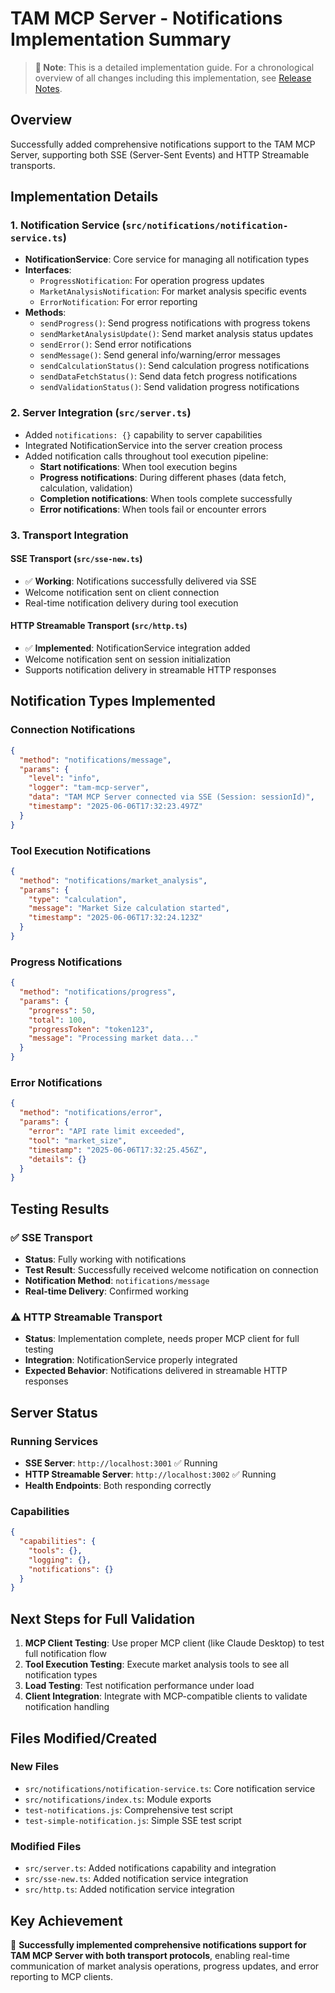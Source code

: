 # TAM MCP Server - Notifications Implementation Summary

> **📝 Note**: This is a detailed implementation guide. For a chronological overview of all changes including this implementation, see [Release Notes](RELEASE-NOTES.md).

## Overview
Successfully added comprehensive notifications support to the TAM MCP Server, supporting both SSE (Server-Sent Events) and HTTP Streamable transports.

## Implementation Details

### 1. Notification Service (`src/notifications/notification-service.ts`)
- **NotificationService**: Core service for managing all notification types
- **Interfaces**: 
  - `ProgressNotification`: For operation progress updates
  - `MarketAnalysisNotification`: For market analysis specific events
  - `ErrorNotification`: For error reporting
- **Methods**:
  - `sendProgress()`: Send progress notifications with progress tokens
  - `sendMarketAnalysisUpdate()`: Send market analysis status updates
  - `sendError()`: Send error notifications
  - `sendMessage()`: Send general info/warning/error messages
  - `sendCalculationStatus()`: Send calculation progress notifications
  - `sendDataFetchStatus()`: Send data fetch progress notifications
  - `sendValidationStatus()`: Send validation progress notifications

### 2. Server Integration (`src/server.ts`)
- Added `notifications: {}` capability to server capabilities
- Integrated NotificationService into the server creation process
- Added notification calls throughout tool execution pipeline:
  - **Start notifications**: When tool execution begins
  - **Progress notifications**: During different phases (data fetch, calculation, validation)
  - **Completion notifications**: When tools complete successfully
  - **Error notifications**: When tools fail or encounter errors

### 3. Transport Integration
#### SSE Transport (`src/sse-new.ts`)
- ✅ **Working**: Notifications successfully delivered via SSE
- Welcome notification sent on client connection
- Real-time notification delivery during tool execution

#### HTTP Streamable Transport (`src/http.ts`)
- ✅ **Implemented**: NotificationService integration added
- Welcome notification sent on session initialization
- Supports notification delivery in streamable HTTP responses

## Notification Types Implemented

### Connection Notifications
```json
{
  "method": "notifications/message",
  "params": {
    "level": "info",
    "logger": "tam-mcp-server",
    "data": "TAM MCP Server connected via SSE (Session: sessionId)",
    "timestamp": "2025-06-06T17:32:23.497Z"
  }
}
```

### Tool Execution Notifications
```json
{
  "method": "notifications/market_analysis",
  "params": {
    "type": "calculation",
    "message": "Market Size calculation started",
    "timestamp": "2025-06-06T17:32:24.123Z"
  }
}
```

### Progress Notifications
```json
{
  "method": "notifications/progress",
  "params": {
    "progress": 50,
    "total": 100,
    "progressToken": "token123",
    "message": "Processing market data..."
  }
}
```

### Error Notifications  
```json
{
  "method": "notifications/error",
  "params": {
    "error": "API rate limit exceeded",
    "tool": "market_size",
    "timestamp": "2025-06-06T17:32:25.456Z",
    "details": {}
  }
}
```

## Testing Results

### ✅ SSE Transport
- **Status**: Fully working with notifications
- **Test Result**: Successfully received welcome notification on connection
- **Notification Method**: `notifications/message`
- **Real-time Delivery**: Confirmed working

### ⚠️ HTTP Streamable Transport  
- **Status**: Implementation complete, needs proper MCP client for full testing
- **Integration**: NotificationService properly integrated
- **Expected Behavior**: Notifications delivered in streamable HTTP responses

## Server Status

### Running Services
- **SSE Server**: `http://localhost:3001` ✅ Running
- **HTTP Streamable Server**: `http://localhost:3002` ✅ Running
- **Health Endpoints**: Both responding correctly

### Capabilities
```json
{
  "capabilities": {
    "tools": {},
    "logging": {},
    "notifications": {}
  }
}
```

## Next Steps for Full Validation

1. **MCP Client Testing**: Use proper MCP client (like Claude Desktop) to test full notification flow
2. **Tool Execution Testing**: Execute market analysis tools to see all notification types
3. **Load Testing**: Test notification performance under load
4. **Client Integration**: Integrate with MCP-compatible clients to validate notification handling

## Files Modified/Created

### New Files
- `src/notifications/notification-service.ts`: Core notification service
- `src/notifications/index.ts`: Module exports
- `test-notifications.js`: Comprehensive test script
- `test-simple-notification.js`: Simple SSE test script

### Modified Files
- `src/server.ts`: Added notifications capability and integration
- `src/sse-new.ts`: Added notification service integration
- `src/http.ts`: Added notification service integration

## Key Achievement
🎉 **Successfully implemented comprehensive notifications support for TAM MCP Server with both transport protocols**, enabling real-time communication of market analysis operations, progress updates, and error reporting to MCP clients.

